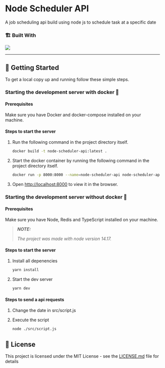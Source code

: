 # Node Scheduler API
A job scheduling api build using node js to schedule task at a specific date

### 🏗️ Built With

<div>

[<img src="https://img.shields.io/badge/-Nodejs-3C873A?style=for-the-badge&labelColor=black&logo=node.js&logoColor=3C873A">](https://nodejs.org/en/)

</div>

---

## 🧩 Getting Started

To get a local copy up and running follow these simple steps.

### Starting the development server with docker 🐳

#### Prerequisites

Make sure you have Docker and docker-compose installed on your machine.

#### Steps to start the server

1. Run the following command in the project directory itself.

      ```sh
      docker build -t node-scheduler-api:latest .
      ```
2. Start the docker container by running the following command in the project directory itself.

      ```sh
      docker run -p 8000:8000 --name=node-scheduler-api node-scheduler-api:latest
      ```

3. Open <http://localhost:8000> to view it in the browser.

### Starting the development server without docker 📡

#### Prerequisites

Make sure you have Node, Redis and TypeScript installed on your machine.

> **_NOTE:_**
>
>_The project was made with node version 14.17._

#### Steps to start the server 

1. Install all depenencies
      ```sh
      yarn install
      ```
2. Start the dev server
      ```sh
      yarn dev
      ```
#### Steps to send a api requests
1. Change the date in src/script.js

2. Execute the script
      ```sh
      node ./src/script.js
      ```

## 🔐 License

This project is licensed under the MIT License - see the [LICENSE.md](LICENSE.md) file for details
